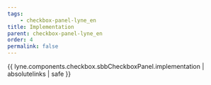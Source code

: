 ```yaml
---
tags: 
    - checkbox-panel-lyne_en
title: Implementation
parent: checkbox-panel-lyne_en
order: 4
permalink: false  
---
```

{{ lyne.components.checkbox.sbbCheckboxPanel.implementation | absolutelinks | safe }}
